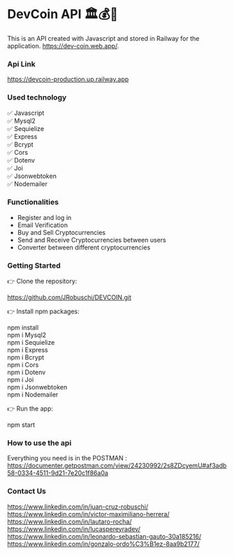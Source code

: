 # DevCoin API 🏛️💰💱

This is an API created with Javascript and stored in Railway for the application. https://dev-coin.web.app/.

### Api Link

https://devcoin-production.up.railway.app

### Used technology

✅ Javascript <br>
✅ Mysql2 <br>
✅ Sequielize <br>
✅ Express <br>
✅ Bcrypt <br>
✅ Cors <br>
✅ Dotenv <br>
✅ Joi <br>
✅ Jsonwebtoken <br>
✅ Nodemailer

### Functionalities

- Register and log in
- Email Verification
- Buy and Sell Cryptocurrencies
- Send and Receive Cryptocurrencies between users
- Converter between different cryptocurrencies

### Getting Started

👉 Clone the repository:

https://github.com/JRobuschi/DEVCOIN.git

👉 Install npm packages:

npm install <br>
npm i Mysql2 <br>
npm i Sequielize <br>
npm i Express <br>
npm i Bcrypt <br>
npm i Cors <br>
npm i Dotenv <br>
npm i Joi <br>
npm i Jsonwebtoken <br>
npm i Nodemailer

👉 Run the app:

npm start

### How to use the api

Everything you need is in the POSTMAN :
https://documenter.getpostman.com/view/24230992/2s8ZDcyemU#af3adb58-0334-4511-9d21-7e20c1f86a0a

### Contact Us

https://www.linkedin.com/in/juan-cruz-robuschi/
https://www.linkedin.com/in/victor-maximiliano-herrera/
https://www.linkedin.com/in/lautaro-rocha/
https://www.linkedin.com/in/lucaspereyradev/
https://www.linkedin.com/in/leonardo-sebastian-gauto-30a185216/
https://www.linkedin.com/in/gonzalo-ordo%C3%B1ez-8aa9b2177/
